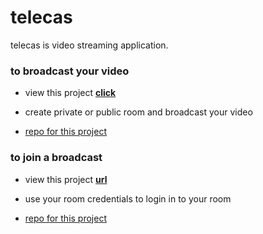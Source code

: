 
# telecas 

telecas is video streaming application.

### to broadcast your video 

- view this project **[click](https://telecas.netlify.app/)**

- create private or public room and broadcast your video 

- [repo for this project](https://github.com/ArulGnani/) 

### to join a broadcast 

- view this project **[url](https://tele-stream.netlify.app/#/)**

- use your room credentials to login in to your room 

- [repo for this project](https://github.com/ArulGnani/tele-stream)
